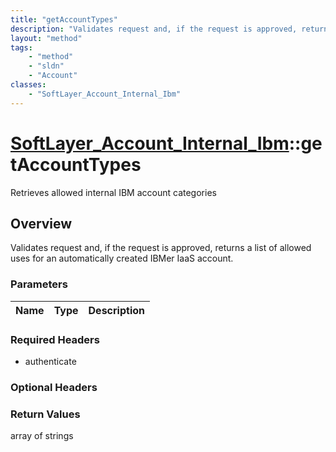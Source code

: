 ```yaml
---
title: "getAccountTypes"
description: "Validates request and, if the request is approved, returns a list of allowed uses for an automatically created IBMer Iaa... "
layout: "method"
tags:
    - "method"
    - "sldn"
    - "Account"
classes:
    - "SoftLayer_Account_Internal_Ibm"
---
```

# [SoftLayer_Account_Internal_Ibm](/reference/services/SoftLayer_Account_Internal_Ibm)::getAccountTypes

Retrieves allowed internal IBM account categories


## Overview 
Validates request and, if the request is approved, returns a list of allowed uses for an automatically created IBMer IaaS account. 

### Parameters 
|Name | Type | Description |
| --- | --- | --- |


### Required Headers
* authenticate

### Optional Headers

### Return Values
array of strings

